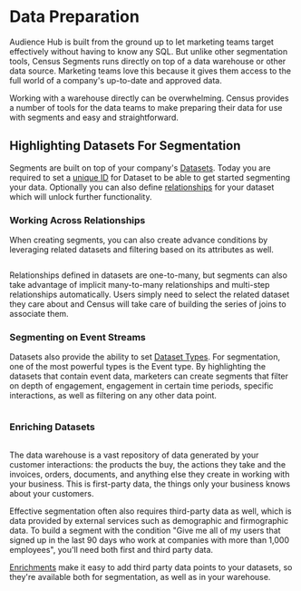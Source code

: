 # Data Preparation

Audience Hub is built from the ground up to let marketing teams target effectively without having to know any SQL. But unlike other segmentation tools, Census Segments runs directly on top of a data warehouse or other data source. Marketing teams love this because it gives them access to the full world of a company's up-to-date and approved data.&#x20;

Working with a warehouse directly can be overwhelming. Census provides a number of tools for the data teams to make preparing their data for use with segments and easy and straightforward.

## Highlighting Datasets For Segmentation

Segments are built on top of your company's [Datasets](broken-reference). Today you are required to set a [unique ID](../../datasets/core-concepts/) for Dataset to be able to get started segmenting your data. Optionally you can also define [relationships](../../datasets/core-concepts/) for your dataset which will unlock further functionality.

### Working Across Relationships

When creating segments, you can also create advance conditions by leveraging related datasets and filtering based on its attributes as well.

<figure><img src="../../.gitbook/assets/Related Entity.png" alt=""><figcaption></figcaption></figure>

Relationships defined in datasets are one-to-many, but segments can also take advantage of implicit many-to-many relationships and multi-step relationships automatically. Users simply need to select the related dataset they care about and Census will take care of building the series of joins to associate them.

### Segmenting on Event Streams

Datasets also provide the ability to set [Dataset Types](../../datasets/core-concepts/). For segmentation, one of the most powerful types is the Event type. By highlighting the datasets that contain event data, marketers can create segments that filter on depth of engagement, engagement in certain time periods, specific interactions, as well as filtering on any other data point.

<figure><img src="../../.gitbook/assets/Example Segment (3).png" alt=""><figcaption></figcaption></figure>

### Enriching Datasets

<figure><img src="../../.gitbook/assets/Enrichment.png" alt=""><figcaption></figcaption></figure>

The data warehouse is a vast repository of data generated by your customer interactions: the products the buy, the actions they take and the invoices, orders, documents, and anything else they create in working with your business. This is first-party data, the things only your business knows about your customers.&#x20;

Effective segmentation often also requires third-party data as well, which is data provided by external services such as demographic and firmographic data. To build a segment with the condition "Give me all of my users that signed up in the last 90 days who work at companies with more than 1,000 employees", you'll need both first and third party data.

[Enrichments](../data-defining/enrichment.md) make it easy to add third party data points to your datasets, so they're available both for segmentation, as well as in your warehouse.&#x20;

